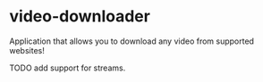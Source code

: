 # video-downloader
Application that allows you to download any video from supported websites!

TODO add support for streams.
